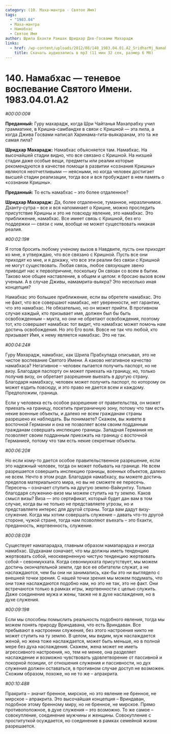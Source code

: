 ```yaml
---
category: (10. Маха-мантра - Святое Имя)
tags:
  - "1983.04"
  - Маха-мантра
  - Намабхас
  - Святое Имя
author: Шрила Бхакти Ракшак Шридхар Дев-Госвами Махарадж
links:
  - href: /wp-content/uploads/2012/08/140_1983.04.01.A2_SridharMj_Namabhas.mp3
    title: Скачать аудиозапись в mp3 (11 мин 32 сек, размер 6 Мб)
---
```


# 140. Намабхас — теневое воспевание Святого Имени. 1983.04.01.A2

*#00:00:00#*

**Преданный:** Гуру махарадж, когда Шри Чайтанья Махапрабху учил грамматике, в Кришна-самбандхе в связи с Кришной — эта лила, а когда Джива Госвами написал Харинама-гита-вьякаранам, это та же самая лила?

**Шридхар Махарадж:** Намабхас объясняется там. Намабхас. На высочайшей стадии видно, что все связано с Кришной. На низшей стадии даже особые вещи, предметы или реалии которые рекомендуются в качестве помощи в развитии «сознания Кришны» являются неотчетливыми — неясными, но когда человек достигает высшей стадии реализации, тогда все и вся пробуждает в нем память о «сознании Кришны».

**Преданный:** То есть намабхас – это более отдаленное?

**Шридхар Махарадж:** Да, более отдаленное, туманное, неразличимое. Дханту-сутра – все и вся напоминает о Кришне, можно проследить присутствие Кришны и это не повсюду явление, это намабхас. Это приближение, намабхас. Все имеет связь с Кришной, без его поддержки — связи с ним, вообще не может существовать никакая реалия.

*#00:02:19#*

Я готов бросить любому ученому вызов в Навдвипе, пусть они приходят ко мне, я утверждаю, что все связано с Кришной. Пусть все они приходят ко мне, и я докажу, что все эти реалии без связи с Кришной не могут существовать. Любая связь, любое связующее звено приводит нас к первопричине, поскольку Он связан со всем в бытии. Таково мое общее наставление, в общем и целом: я бросаю вызов всем ученым. А в случае Дживы, намамрита-вьякра? Это несколько иная концепция?

Намабхас это большее приближение, если вы обретете намабхас. Это не факт, что все совершают намабхас, нет уверенности, нет гарантии, что это намабхас. Не обязательно, но он может прийти. В противном случае каждый, кто призывает имя, должен был бы быть освобожденным – мукта, но они не обретают освобождения, поэтому тот, кто совершает намабхас тот видит, что намабхас может помочь нам достичь освобождения. Но это Его воля. Вовсе не так что любой, кто призывает Имя, к нему является намабхас. Это не так.

*#00:04:24#*

Гуру Махарадж, намабхас, как Шрила Прабхупада описывал, это не чистое воспевание Святого Имени. А каково негативное качество намабхаса? Негативное – человек пытается получить паспорт, но не визу. Благодаря паспорту он может приехать на границу, но, только получив визу, он обретает разрешение выехать в другую страну. Благодаря намабхасу, человек может получить паспорт, по которому он может ездить повсюду, и это право не дается всем и каждому. Предположим, граница.

Если у человека есть особое разрешение от правительства, он может приехать на границу, посетить приграничную зону, потому что там есть некие военные объекты, и далеко не всем гражданам страны разрешено их наблюдать. Вы понимаете? Скажем, вы живете в восточной Германии и она не позволяет всем своим подданным гражданам совершать инспекцию границы. Западная Германия не позволяет своим подданным приезжать на границу с восточной Германией, потому что там есть некие секретные объекты.

*#00:06:20#*

Но если кому-то дается особое правительственное разрешение, если это надежный человек, тогда он может побывать на границе. Не всем разрешается совершить инспекцию границы, военных объектов, далеко не всем. Нечто в этом роде. Благодаря намабхасу, вы можете достичь пределов материального мира, но вы не сможете ее пересечь. Пересечь – означает ступить на другую землю-Вайкунтху. Только благодаря служению-визе мы можем ступить на ту землю. Каков смысл визы? Виза — это сертификат, который будет дан вам в том случае, когда вы не только не представляете угрозы, но и представляете интерес для другой страны. Тогда вам дадут визу-служение. Когда мы хотим совершать служение – давать что-то другой стороне, чужой стране, тогда нам позволяют въехать – это бхакти, преданность, жертвенность, служение.

*#00:08:03#*

Существует намапарадха, главным образом намапарадха и иногда намабхас. Шудханам означает, что мы должны иметь тенденцию жертвовать собой, неоскверненную чистую тенденцию жертвовать собой – севонмукхата. Когда севонмукхата присутствует, мы можем достичь окончательной земли, где все ее обитатели служат, а не наслаждаются, чем бы они ни занимались, как-бы это ни выглядело с внешней точки зрения. С нашей точки зрения мы можем подумать, что они тоже наслаждаются подобно нам, но это не так, это не факт. Они встречаются только в рамках игры, жертвенности с целью служить. Даже соединение мужа и жены, также не в духе наслаждения, но в духе служения.

*#00:09:19#*

Если мы способны помыслить реальность подобного явления, тогда мы можем понять природу Вриндавана, что есть Вриндаван. Все пребывают в настроении служения, без этого настроения никто не может ступить на ту землю. В целом, мы видим, муж наслаждается женой, но жена тоже наслаждается, может быть меньше, но в полной мере без духа наслаждения. Скажем, жена может не иметь агрессивного настроения, но, тем не менее, она разделяет наслаждение и возможно чувствовать удовлетворение от пассивной и покорной позиции, от отношения служения и пассивности, но дух служения должен оставаться, в противном случае доступ не возможен. Схожим образом, похоже, но не то же – апракрита.

*#00:10:48#*

Пракрита – значит бренное, мирское, но это явление не бренное, не мирское – апракрита. Это высочайшая концепция – Вриндаван, подобное этому бренному миру, но не бренное, не мирское. Прямо противоположное, в духе служения – это возможно. То же самое – совокупление, соединение мужчины и женщины. Совокупление с проституткой осуждается, но соединение в рамках семейной жизни разрешается.

